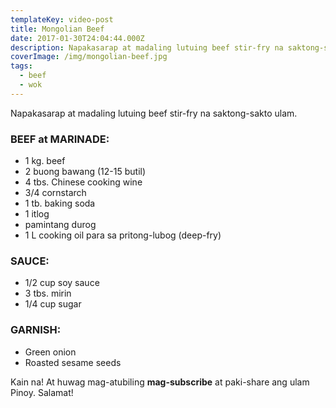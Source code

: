 ```yaml
---
templateKey: video-post
title: Mongolian Beef
date: 2017-01-30T24:04:44.000Z
description: Napakasarap at madaling lutuing beef stir-fry na saktong-sakto ulam.
coverImage: /img/mongolian-beef.jpg
tags:
  - beef
  - wok
---
```


Napakasarap at madaling lutuing beef stir-fry na saktong-sakto ulam.

### BEEF at MARINADE:
* 1 kg. beef
* 2 buong bawang (12-15 butil)
* 4 tbs. Chinese cooking wine
* 3/4 cornstarch
* 1 tb. baking soda
* 1 itlog
* pamintang durog
* 1 L cooking oil para sa pritong-lubog (deep-fry)

### SAUCE:
* 1/2 cup soy sauce
* 3 tbs. mirin
* 1/4 cup sugar

### GARNISH:
* Green onion
* Roasted sesame seeds

Kain na! At huwag mag-atubiling **mag-subscribe** at paki-share ang ulam Pinoy. Salamat!
